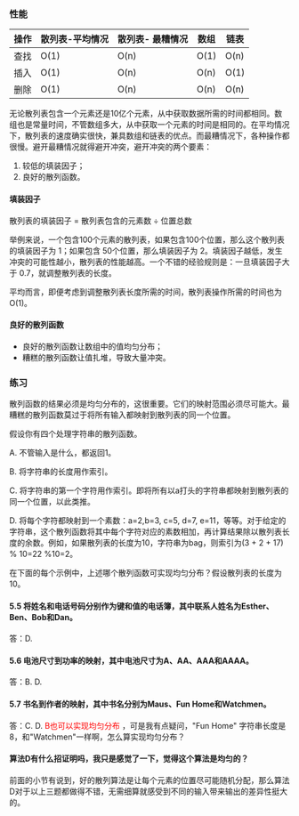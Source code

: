 ### 性能

| 操作 | 散列表-平均情况 |散列表- 最糟情况 |数组|链表|
|-|-|-|-|-|
|查找|O(1)|O(n)|O(1)|O(n)|
|插入|O(1)|O(n)|O(n)|O(1)|
|删除|O(1)|O(n)|O(n)|O(n)|

无论散列表包含一个元素还是10亿个元素，从中获取数据所需的时间都相同。数组也是常量时间，不管数组多大，从中获取一个元素的时间是相同的。在平均情况下，散列表的速度确实很快，兼具数组和链表的优点。而最糟情况下，各种操作都很慢。避开最糟情况就得避开冲突，避开冲突的两个要素：

1. 较低的填装因子；
2. 良好的散列函数。

#### 填装因子
散列表的填装因子 = 散列表包含的元素数 ÷ 位置总数

举例来说，一个包含100个元素的散列表，如果包含100个位置，那么这个散列表的填装因子为 1；如果包含 50个位置，那么填装因子为 2。填装因子越低，发生冲突的可能性越小，散列表的性能越高。一个不错的经验规则是：一旦填装因子大于 0.7，就调整散列表的长度。

平均而言，即便考虑到调整散列表长度所需的时间，散列表操作所需的时间也为 O(1)。

#### 良好的散列函数
* 良好的散列函数让数组中的值均匀分布；
* 糟糕的散列函数让值扎堆，导致大量冲突。

### 练习
散列函数的结果必须是均匀分布的，这很重要。它们的映射范围必须尽可能大。最糟糕的散列函数莫过于将所有输入都映射到散列表的同一个位置。

假设你有四个处理字符串的散列函数。

A. 不管输入是什么，都返回1。

B. 将字符串的长度用作索引。

C. 将字符串的第一个字符用作索引。即将所有以a打头的字符串都映射到散列表的同一个位置，以此类推。

D. 将每个字符都映射到一个素数：a=2,b=3, c=5, d=7, e=11，等等。对于给定的字符串，这个散列函数将其中每个字符对应的素数相加，再计算结果除以散列表长度的余数。例如，如果散列表的长度为10，字符串为bag，则索引为(3 + 2 + 17) % 10=22 %10=2。

在下面的每个示例中，上述哪个散列函数可实现均匀分布？假设散列表的长度为10。

#### 5.5 将姓名和电话号码分别作为键和值的电话簿，其中联系人姓名为Esther、Ben、Bob和Dan。
答：D.
#### 5.6 电池尺寸到功率的映射，其中电池尺寸为A、AA、AAA和AAAA。
答：B. D.
#### 5.7 书名到作者的映射，其中书名分别为Maus、Fun Home和Watchmen。
答：C. D. <span style="color: red">B也可以实现均匀分布</span> ，可是我有点疑问，"Fun Home" 字符串长度是 8，和"Watchmen"一样啊，怎么算实现均匀分布？

#### 算法D有什么招证明吗，我只是感觉了一下，觉得这个算法是均匀的？
前面的小节有说到，好的散列算法是让每个元素的位置尽可能随机分配，那么算法 D对于以上三题都做得不错，无需细算就感受到不同的输入带来输出的差异性挺大的。
